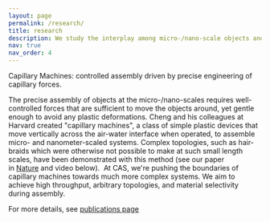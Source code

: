 ```yaml
---
layout: page
permalink: /research/
title: research
description: We study the interplay among micro-/nano-scale objects and interfaces, and harness them to assemble devices that benefit us
nav: true
nav_order: 4
---
```


Capillary Machines: controlled assembly driven by precise engineering of capillary forces.

The precise assembly of objects at the micro-/nano-scales requires well-controlled forces that are sufficient to move the objects around, yet gentle enough to avoid any plastic deformations. Cheng and his colleagues at Harvard created "capillary machines", a class of simple plastic devices that move vertically across the air-water interface when operated, to assemble micro- and nanometer-scaled systems. Complex topologies, such as hair-braids which were otherwise not possible to make at such small length scales, have been demonstrated with this method (see our paper in [Nature](https://www.nature.com/articles/s41586-022-05234-7) and video below).
​
At CAS, we're pushing the boundaries of capillary machines towards much more complex systems. We aim to achieve high throughput, arbitrary topologies, and material selectivity during assembly. 

For more details, see [publications page](/publications/) 
